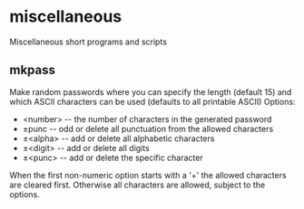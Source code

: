 # miscellaneous
Miscellaneous short programs and scripts
## mkpass
Make random passwords where you can specify the length (default 15) and which ASCII characters can be used (defaults to all printable ASCII)
Options:
* &lt;number&gt; -- the number of characters in the generated password
* ±punc -- odd or delete all punctuation from the allowed characters
* ±&lt;alpha&gt; -- add or delete all alphabetic characters
* ±&lt;digit&gt; -- add or delete all digits
* ±&lt;punc&gt; -- add or delete the specific character

When the first non-numeric option starts with a '+' the allowed characters are cleared first. Otherwise all characters are allowed, subject to the options.
